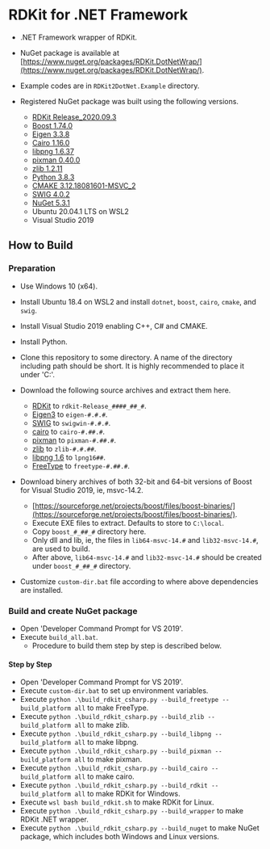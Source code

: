 # RDKit for .NET Framework

- .NET Framework wrapper of RDKit.
- NuGet package is available at [https://www.nuget.org/packages/RDKit.DotNetWrap/](https://www.nuget.org/packages/RDKit.DotNetWrap/).

- Example codes are in `RDKit2DotNet.Example` directory.

- Registered NuGet package was built using the following versions.
  - [RDKit Release_2020.09.3](https://github.com/rdkit/rdkit/releases/tag/Release_2020_09_3)
  - [Boost 1.74.0](https://sourceforge.net/projects/boost/files/boost-binaries/1.74.0/)
  - [Eigen 3.3.8](https://gitlab.com/libeigen/eigen/-/releases/3.3.8)
  - [Cairo 1.16.0](https://www.cairographics.org/releases/cairo-1.16.0.tar.xz)
  - [libpng 1.6.37](https://sourceforge.net/projects/libpng/files/libpng16/1.6.37/libpng-1.6.37.tar.xz)
  - [pixman 0.40.0](https://www.cairographics.org/releases/pixman-0.40.0.tar.gz)
  - [zlib 1.2.11](https://zlib.net/zlib1211.zip)
  - [Python 3.8.3](https://www.python.org/)
  - [CMAKE 3.12.18081601-MSVC_2](https://cmake.org/)
  - [SWIG 4.0.2](http://www.swig.org/)
  - [NuGet 5.3.1](https://nuget.org)
  - Ubuntu 20.04.1 LTS on WSL2
  - Visual Studio 2019

## How to Build

### Preparation

- Use Windows 10 (x64).
- Install Ubuntu 18.4 on WSL2 and install `dotnet`, `boost`, `cairo`, `cmake`, and `swig`.
- Install Visual Studio 2019 enabling C++, C&#35; and CMAKE.
- Install Python.
- Clone this repository to some directory. A name of the directory including path should be short. It is highly recommended to place it under 'C:\'.
- Download the following source archives and extract them here.
  - [RDKit](hhttps://github.com/rdkit/rdkit/) to `rdkit-Release_####_##_#`.
  - [Eigen3](http://eigen.tuxfamily.org/) to `eigen-#.#.#`.
  - [SWIG](http://www.swig.org/) to `swigwin-#.#.#`.
  - [cairo](https://www.cairographics.org/) to `cairo-#.##.#`.
  - [pixman](https://www.cairographics.org/) to `pixman-#.##.#`.
  - [zlib](https://zlib.net/) to `zlib-#.#.##`.
  - [libpng 1.6](http://www.libpng.org/pub/png/libpng.html) to `lpng16##`.
  - [FreeType](https://www.freetype.org/) to `freetype-#.##.#`.

- Download binery archives of both 32-bit and 64-bit versions of Boost for Visual Studio 2019, ie, msvc-14.2.
  - [https://sourceforge.net/projects/boost/files/boost-binaries/](https://sourceforge.net/projects/boost/files/boost-binaries/).
  - Execute EXE files to extract. Defaults to store to `C:\local`.
  - Copy `boost_#_##_#` directory here.
  - Only dll and lib, ie, the files in `lib64-msvc-14.#` and `lib32-msvc-14.#`, are used to build.
  - After above, `lib64-msvc-14.#` and `lib32-msvc-14.#` should be created under `boost_#_##_#` directory.

- Customize `custom-dir.bat` file according to where above dependencies are installed.

### Build and create NuGet package

- Open 'Developer Command Prompt for VS 2019'.
- Execute `build_all.bat`.
  - Procedure to build them step by step is described below.

#### Step by Step

- Open 'Developer Command Prompt for VS 2019'.
- Execute `custom-dir.bat` to set up environment variables.
- Execute `python .\build_rdkit_csharp.py --build_freetype --build_platform all` to make FreeType.
- Execute `python .\build_rdkit_csharp.py --build_zlib --build_platform all` to make zlib.
- Execute `python .\build_rdkit_csharp.py --build_libpng --build_platform all` to make libpng.
- Execute `python .\build_rdkit_csharp.py --build_pixman --build_platform all` to make pixman.
- Execute `python .\build_rdkit_csharp.py --build_cairo --build_platform all` to make cairo.
- Execute `python .\build_rdkit_csharp.py --build_rdkit --build_platform all` to make RDKit for Windows.
- Execute `wsl bash build_rdkit.sh` to make RDKit for Linux.
- Execute `python .\build_rdkit_csharp.py --build_wrapper` to make RDKit .NET wrapper.
- Execute `python .\build_rdkit_csharp.py --build_nuget` to make NuGet package, which includes both Windows and Linux versions.
